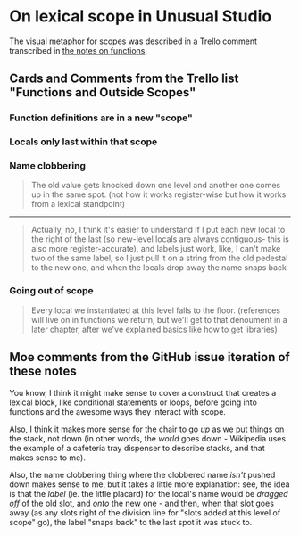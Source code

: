 # On lexical scope in Unusual Studio

The visual metaphor for scopes was described in a Trello comment transcribed in [the notes on functions](ypqj4-z5n8d-g18sx-jshhs-p5qwj).

## Cards and Comments from the Trello list "Functions and Outside Scopes"

### Function definitions are in a new "scope"

### Locals only last within that scope

### Name clobbering

> The old value gets knocked down one level and another one comes up in the same spot. (not how it works register-wise but how it works from a lexical standpoint)

---

> Actually, no, I think it's easier to understand if I put each new local to the right of the last (so new-level locals are always contiguous- this is also more register-accurate), and labels just work, like, I can't make two of the same label, so I just pull it on a string from the old pedestal to the new one, and when the locals drop away the name snaps back

### Going out of scope

> Every local we instantiated at this level falls to the floor. (references will live on in functions we return, but we'll get to that denoument in a later chapter, after we've explained basics like how to get libraries)

## Moe comments from the GitHub issue iteration of these notes

You know, I think it might make sense to cover a construct that creates a lexical block, like conditional statements or loops, before going into functions and the awesome ways they interact with scope.

Also, I think it makes more sense for the chair to go *up* as we put things on the stack, not down (in other words, the *world* goes down - Wikipedia uses the example of a cafeteria tray dispenser to describe stacks, and that makes sense to me).

Also, the name clobbering thing where the clobbered name *isn't* pushed down makes sense to me, but it takes a little more explanation: see, the idea is that the *label* (ie. the little placard) for the local's name would be *dragged off* of the old slot, and *onto* the new one - and then, when that slot goes away (as any slots right of the division line for "slots added at this level of scope" go), the label "snaps back" to the last spot it was stuck to.
